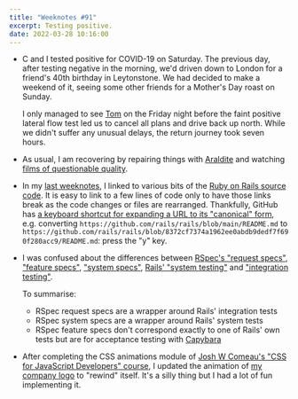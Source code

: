 ```yaml
---
title: "Weeknotes #91"
excerpt: Testing positive.
date: 2022-03-28 10:16:00
---
```

*   C and I tested positive for COVID-19 on Saturday. The previous day, after testing negative in the morning, we'd driven down to London for a friend's 40th birthday in Leytonstone. We had decided to make a weekend of it, seeing some other friends for a Mother's Day roast on Sunday.

    I only managed to see [Tom](https://tomstu.art/weeknotes-116-remember-this) on the Friday night before the faint positive lateral flow test led us to cancel all plans and drive back up north. While we didn't suffer any unusual delays, the return journey took seven hours.

*   As usual, I am recovering by repairing things with [Araldite](https://www.go-araldite.com) and watching [films of questionable quality](https://www.imdb.com/title/tt9032400/).

*   In my [last weeknotes](/2022/03/13/weeknotes-90/), I linked to various bits of the [Ruby on Rails source code](https://github.com/rails/rails/). It is easy to link to a few lines of code only to have those links break as the code changes or files are rearranged. Thankfully, GitHub has [a keyboard shortcut for expanding a URL to its "canonical" form](https://docs.github.com/en/repositories/working-with-files/using-files/getting-permanent-links-to-files), e.g. converting `https://github.com/rails/rails/blob/main/README.md` to `https://github.com/rails/rails/blob/8372cf7374a1962ee0abdb9dedf7f690f280acc9/README.md`: press the "y" key.

*   I was confused about the differences between [RSpec's "request specs"](https://relishapp.com/rspec/rspec-rails/v/5-0/docs/request-specs/request-spec), ["feature specs"](https://relishapp.com/rspec/rspec-rails/v/5-0/docs/feature-specs/feature-spec), ["system specs"](https://relishapp.com/rspec/rspec-rails/v/5-0/docs/system-specs/system-spec), [Rails' "system testing"](https://guides.rubyonrails.org/testing.html#system-testing) and ["integration testing"](https://guides.rubyonrails.org/testing.html#integration-testing).

    To summarise:

    * RSpec request specs are a wrapper around Rails' integration tests
    * RSpec system specs are a wrapper around Rails' system tests
    * RSpec feature specs don't correspond exactly to one of Rails' own tests but are for acceptance testing with [Capybara](https://github.com/teamcapybara/capybara)

*   After completing the CSS animations module of [Josh W Comeau's "CSS for JavaScript Developers" course](https://css-for-js.dev), I updated the animation of [my company logo](https://www.ghostcassette.com) to "rewind" itself. It's a silly thing but I had a lot of fun implementing it.
